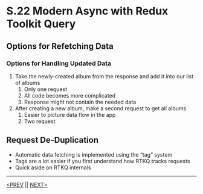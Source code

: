 # S.22 Modern Async with Redux Toolkit Query

## Options for Refetching Data

### Options for Handling Updated Data

1. Take the newly-created album from the response and add it into our list of albums
    1. Only one request
    2. All code becomes more complicated
    3. Response might not contain the needed data
2. After creating a new album, make a second request to get all albums
    1. Easier to picture data flow in the app
    2. Two request

## Request De-Duplication

-   Automatic data fetching is implemented using the “tag” system
-   Tags are a lot easier if you first understand how RTKQ tracks requests
-   Quick aside on RTKQ internals

---

[<PREV](./230404.md) || [NEXT>](./230405.md)
